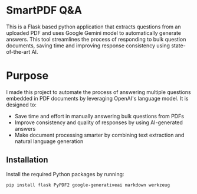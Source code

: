 # SmartPDF Q&A
This is a Flask based python application that extracts questions from an uploaded PDF and uses Google Gemini model to automatically generate answers. This tool streamlines the process of responding to bulk question documents, saving time and improving response consistency using state-of-the-art AI.
# Purpose
I made this project to automate the process of answering multiple questions embedded in PDF documents by leveraging OpenAI's language model. It is designed to:
* Save time and effort in manually answering bulk questions from PDFs 
* Improve consistency and quality of responses by using AI-generated answers
* Make document processing smarter by combining text extraction and natural language generation
## Installation

Install the required Python packages by running:

```bash
pip install flask PyPDF2 google-generativeai markdown werkzeug

